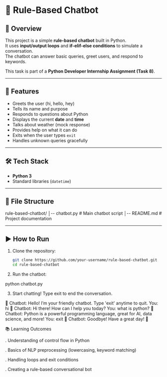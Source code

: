# 🤖 Rule-Based Chatbot

## 📌 Overview
This project is a simple **rule-based chatbot** built in Python.  
It uses **input/output loops** and **if-elif-else conditions** to simulate a conversation.  
The chatbot can answer basic queries, greet users, and respond to keywords.  

This task is part of a **Python Developer Internship Assignment (Task 8)**.

---

## 🚀 Features
- Greets the user (hi, hello, hey)
- Tells its name and purpose
- Responds to questions about Python
- Displays the current **date** and **time**
- Talks about weather (mock response)
- Provides help on what it can do
- Exits when the user types `exit`
- Handles unknown queries gracefully

---

## 🛠️ Tech Stack
- **Python 3**
- Standard libraries (`datetime`)

---

## 📂 File Structure
rule-based-chatbot/
│-- chatbot.py # Main chatbot script
│-- README.md # Project documentation



---

## ▶️ How to Run
1. Clone the repository:
   ```bash
   git clone https://github.com/your-username/rule-based-chatbot.git
   cd rule-based-chatbot

2. Run the chatbot:

  python chatbot.py

3. Start chatting! Type exit to end the conversation.


🤖 Chatbot: Hello! I’m your friendly chatbot. Type 'exit' anytime to quit.
You: hi
🤖 Chatbot: Hi there! How can I help you today?
You: what is python?
🤖 Chatbot: Python is a powerful programming language, great for AI, data science, and more!
You: exit
🤖 Chatbot: Goodbye! Have a great day! 👋


📚 Learning Outcomes

. Understanding of control flow in Python

. Basics of NLP preprocessing (lowercasing, keyword matching)

. Handling loops and exit conditions

. Creating a rule-based conversational bot